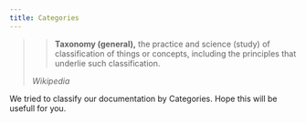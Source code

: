 ```yaml
---
title: Categories
---
```


> > **Taxonomy (general),** the practice and science (study) of classification of things or concepts, including the principles that underlie such classification.
>
> <cite>Wikipedia</cite>

We tried to classify our documentation by Categories. Hope this will be usefull for you.